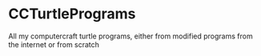 # CCTurtlePrograms
All my computercraft turtle programs, either from modified programs from the internet or from scratch
